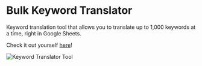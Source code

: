 # Bulk Keyword Translator
Keyword translation tool that allows you to translate up to 1,000 keywords at a time, right in Google Sheets.

Check it out yourself [here](https://docs.google.com/spreadsheets/d/15tBrDe7mkGDDM0fgeJDX8Gqzk0CzWTvcONKbNlCQ_HA/edit#gid=0)!

![Keyword Translator Tool](https://github.com/chrisholyoake/bulk_keyword_translator/blob/master/keyword%20translator.png?raw=true "Keyword Translation Tool Free")

